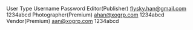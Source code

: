 User Type               Username                Password
Editor(Publisher)       flysky.han@gmail.com    1234abcd
Photographer(Premium)   ahan@xogrp.com          1234abcd
Vendor(Premium)         aan@xogrp.com           1234abcd